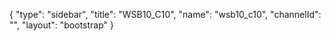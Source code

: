 {
    "type": "sidebar",
    "title": "WSB10_C10",
    "name": "wsb10_c10",
    "channelId": "",
    "layout": "bootstrap"
}